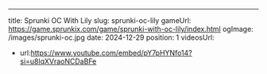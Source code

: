 ---
title: Sprunki OC With Lily
slug: sprunki-oc-lily
gameUrl: https://game.sprunkix.com/game/sprunki-with-oc-lily/index.html
ogImage: /images/sprunki-oc.jpg
date: 2024-12-29
position: 1
videosUrl:
  - url:https://www.youtube.com/embed/pY7pHYNfo14?si=u8lqXVraoNCDaBFe
